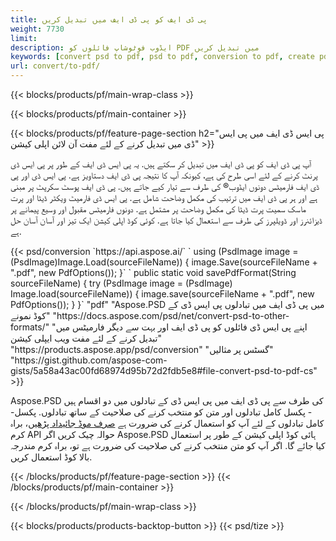```yaml
---
title: پی ڈی ایف کو پی ڈی ایف میں تبدیل کریں
weight: 7730
limit: 
description: ایڈوب فوٹوشاپ فائلوں کو PDF میں تبدیل کریں
keywords: [convert psd to pdf, psd to pdf, conversion to pdf, create pdf from psd, print psd as pdf]
url: convert/to-pdf/
---
```


{{< blocks/products/pf/main-wrap-class >}}

{{< blocks/products/pf/main-container >}}

{{< blocks/products/pf/feature-page-section h2="پی ایس ڈی ایف میں پی ایس ڈی میں تبدیل کرنے کے لئے مفت آن لائن اپلی کیشن" >}}
<p>آپ پی ڈی ایف کو پی ڈی ایف میں تبدیل کر سکتے ہیں. یہ پی ایس ڈی ایف کے طور پر پی ایس ڈی پرنٹ کرنے کے لئے اسی طرح کی ہے، کیونکہ آپ کا نتیجہ پی ڈی ایف دستاویز ہے. پی ایس ڈی اور پی ڈی ایف فارمیٹس دونوں ایڈوب® کی طرف سے تیار کیے جاتے ہیں. پی ڈی ایف پوسٹ سکرپٹ پر مبنی ہے اور ہر پی ڈی ایف میں ترتیب کی مکمل وضاحت شامل ہے. پی ایس ڈی فارمیٹ ویکٹر ڈیٹا اور پرت ماسک سمیت پرت ڈیٹا کی مکمل وضاحت پر مشتمل ہے. دونوں فارمیٹس مقبول اور وسیع پیمانے پر ڈیزائنرز اور ڈویلپرز کی طرف سے استعمال کیا جاتا ہے. کوئی کوڈ اپلی کیشن ایک تیز اور آسان آسان حل ہے.</p>
{{< psd/conversion `https://api.aspose.ai/` 
`    using (PsdImage image = (PsdImage)Image.Load(sourceFileName))
    {
        image.Save(sourceFileName + ".pdf", new PdfOptions());
    }` 
	`    public static void savePdfFormat(String sourceFileName) {
        try (PsdImage image = (PsdImage) Image.load(sourceFileName)) {
            image.save(sourceFileName + ".pdf", new PdfOptions());
        }
    }` 
	"pdf" 
"Aspose.PSD میں پی ڈی ایف میں تبادلوں پی ایس ڈی کے کوڈ نمونے"  "https://docs.aspose.com/psd/net/convert-psd-to-other-formats/" 
"اپنے پی ایس ڈی فائلوں کو پی ڈی ایف اور بہت سے دیگر فارمیٹس میں تبدیل کرنے کے لئے مفت ویب ایپلی کیشن" "https://products.aspose.app/psd/conversion" 
"گسٹس پر مثالیں" "https://gist.github.com/aspose-com-gists/5a58a43ac00fd68974d95b72d2fdb5e8#file-convert-psd-to-pdf-cs" >}}
<p>Aspose.PSD کی طرف سے پی ڈی ایف میں پی ایس ڈی کے تبادلوں میں دو اقسام ہیں - پکسل کامل تبادلوں اور متن کو منتخب کرنے کی صلاحیت کے ساتھ تبادلوں. پکسل-کامل تبادلوں کے لئے آپ کو استعمال کرنے کی ضرورت ہے <a href="https://reference.aspose.com/psd/net/aspose.psd.imageloadoptions/psdloadoptions/readonlymode/">صرف موڈ جائیداد پڑھیں</a>، براہ کرم API حوالہ چیک کریں اگر Aspose.PSD ہائی کوڈ اپلی کیشن کے طور پر استعمال کیا جائے گا. اگر آپ کو متن منتخب کرنے کی صلاحیت کی ضرورت ہے تو، براہ کرم مندرجہ بالا کوڈ استعمال کریں.</p>
{{< /blocks/products/pf/feature-page-section >}}
{{< /blocks/products/pf/main-container >}}


{{< /blocks/products/pf/main-wrap-class >}}

{{< blocks/products/products-backtop-button >}}
{{< psd/tize >}}
